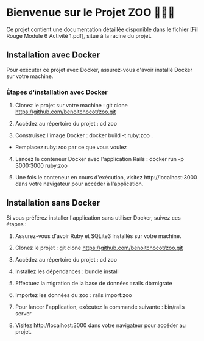# Bienvenue sur le Projet ZOO 🦁🐼🐒

Ce projet contient une documentation détaillée disponible dans le fichier [Fil Rouge Module 6 Activité 1.pdf], situé à la racine du projet.

## Installation avec Docker

Pour exécuter ce projet avec Docker, assurez-vous d'avoir installé Docker sur votre machine.

### Étapes d'installation avec Docker

1. Clonez le projet sur votre machine :
git clone https://github.com/benoitchocot/zoo.git

2. Accédez au répertoire du projet :
cd zoo

3. Construisez l'image Docker :
docker build -t ruby:zoo .
- Remplacez ruby:zoo par ce que vous voulez<br>

4. Lancez le conteneur Docker avec l'application Rails :
docker run -p 3000:3000 ruby:zoo


5. Une fois le conteneur en cours d'exécution, visitez http://localhost:3000 dans votre navigateur pour accéder à l'application.

## Installation sans Docker

Si vous préférez installer l'application sans utiliser Docker, suivez ces étapes :

1. Assurez-vous d'avoir Ruby et SQLite3 installés sur votre machine.

2. Clonez le projet :
git clone https://github.com/benoitchocot/zoo.git

3. Accédez au répertoire du projet :
cd zoo

4. Installez les dépendances :
bundle install

5. Effectuez la migration de la base de données :
rails db:migrate

6. Importez les données du zoo :
rails import:zoo

7. Pour lancer l'application, exécutez la commande suivante :
bin/rails server

8. Visitez http://localhost:3000 dans votre navigateur pour accéder au projet.
